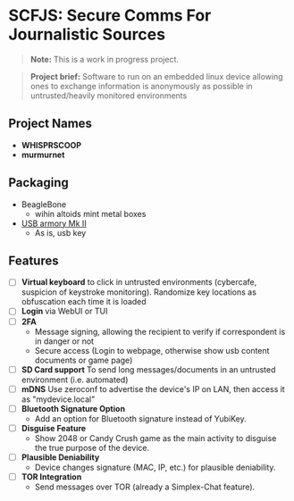 # SCFJS: Secure Comms For Journalistic Sources

> **Note:** This is a work in progress project.

> **Project brief:**
> Software to run on  an embedded linux device allowing ones to exchange information is anonymously as possible in untrusted/heavily monitored environments

## Project Names

- **WHISPRSCOOP**
- **murmurnet**

## Packaging

- BeagleBone
  - wihin altoids mint metal boxes
- [USB armory Mk II](https://github.com/usbarmory/usbarmory/wiki/Mk-II-Introduction)
  - As is, usb key

## Features

- [ ] **Virtual keyboard** to click in untrusted environments (cybercafe, suspicion of keystroke monitoring). Randomize key locations as obfuscation each time it is loaded
- [ ] **Login** via WebUI or TUI
- [ ] **2FA**
  - Message signing, allowing the recipient to verify if correspondent is in danger or not
  - Secure access (Login to webpage, otherwise show usb content documents or game page)
- [ ] **SD Card support** To send long messages/documents in an untrusted environment (i.e. automated)
- [ ] **mDNS** Use zeroconf to advertise the device's IP on LAN, then access it as "mydevice.local"
- [ ] **Bluetooth Signature Option**
  - Add an option for Bluetooth signature instead of YubiKey.
- [ ] **Disguise Feature**
  - Show 2048 or Candy Crush game as the main activity to disguise the true purpose of the device.
- [ ] **Plausible Deniability**
  - Device changes signature (MAC, IP, etc.) for plausible deniability.
- [ ] **TOR Integration**
  - Send messages over TOR (already a Simplex-Chat feature).

